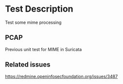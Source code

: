 # Test Description

Test some mime processing

## PCAP

Previous unit test for MIME in Suricata

## Related issues

https://redmine.openinfosecfoundation.org/issues/3487
